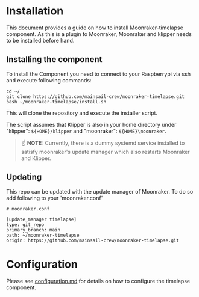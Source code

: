 # Installation

This document provides a guide on how to install Moonraker-timelapse component.
As this is a plugin to Moonraker, Moonraker and klipper needs to be installed
before hand. 

## Installing the component
To install the Component you need to connect to your Raspberrypi via ssh and
execute following commands:

```
cd ~/
git clone https://github.com/mainsail-crew/moonraker-timelapse.git
bash ~/moonraker-timelapse/install.sh
```

This will clone the repository and execute the installer script.

The script assumes that Klipper is also in your home directory under
"klipper": `${HOME}/klipper` and "moonraker": `${HOME}\moonraker`.

>:point_up: **NOTE:** Currently, there is a dummy systemd service installed
> to satisfy moonraker's update manager which also restarts Moonraker and Klipper.

## Updating

This repo can be updated with the update manager of Moonraker. To do so 
add following to your 'moonraker.conf' 

```
# moonraker.conf

[update_manager timelapse]
type: git_repo
primary_branch: main
path: ~/moonraker-timelapse
origin: https://github.com/mainsail-crew/moonraker-timelapse.git
```

# Configuration

Please see [configuration.md](configuration.md) for details on how to
configure the timelapse component.
